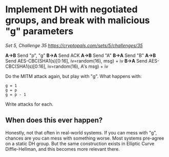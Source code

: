 # Implement DH with negotiated groups, and break with malicious "g" parameters

_Set 5, Challenge 35_
_https://cryptopals.com/sets/5/challenges/35_

**A->B**
Send "p", "g"
**B->A**
Send ACK
**A->B**
Send "A"
**B->A**
Send "B"
**A->B**
Send AES-CBC(SHA1(s)[0:16], iv=random(16), msg) + iv
**B->A**
Send AES-CBC(SHA1(s)[0:16], iv=random(16), A's msg) + iv


Do the MITM attack again, but play with "g". What happens with:

    g = 1
    g = p
    g = p - 1

Write attacks for each.

## When does this ever happen?

Honestly, not that often in real-world systems. If you can mess with "g", chances are you can mess with something worse. Most systems pre-agree on a static DH group. But the same construction exists in Elliptic Curve Diffie-Hellman, and this becomes more relevant there.
